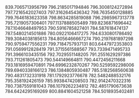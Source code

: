 839.7065713956799
796.2185017194846
796.3008124272894
797.7216542027403
797.3162645436342
798.7635450128885
799.7646183623358
798.8634285819088
796.2985967313778
795.7219057306401
797.1137888505489
789.8236871696442
787.1046648497953
790.5916785827401
784.587618474137
787.5480214501886
780.0922106417275
794.6330801786492
789.3084038185613
784.8056466667274
790.2197681897298
790.9759477556231
799.7184757937131
803.6447972353803
791.0569912828419
791.3715561588567
793.7339471495733
791.3966103435156
792.7029551148205
791.2551629297386
793.711261805473
790.544149664811
790.4472456211668
793.1816959470891
794.6996232870267
790.5259592298006
789.6940338166123
786.1384805930487
785.5182568560638
790.4831732331918
781.1792923776678
782.5482488532176
795.358192426159
785.9938474208503
782.9142470322316
780.7387559181043
786.1079262234812
782.4851790673638
784.6424295169269
800.8841604521258
784.5018935402481